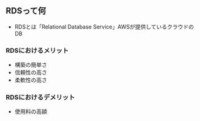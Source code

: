 ## RDSって何

- RDSとは「Relational Database Service」AWSが提供しているクラウドのDB

### RDSにおけるメリット
- 構築の簡単さ
- 信頼性の高さ
- 柔軟性の高さ

### RDSにおけるデメリット
- 使用料の高額
